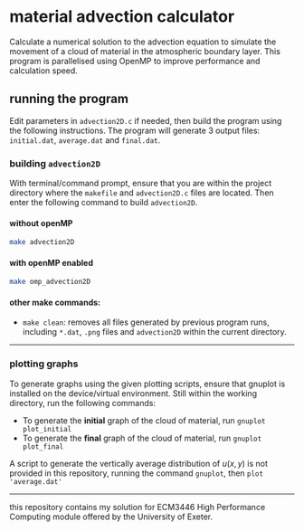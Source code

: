 # material advection calculator 
Calculate a numerical solution to the advection equation to simulate the movement of a cloud of material in the atmospheric boundary layer. This program is parallelised using OpenMP to improve performance and calculation speed.

## running the program
Edit parameters in `advection2D.c` if needed, then build the program using the following instructions. The program will generate 3 output files: `initial.dat`, `average.dat` and `final.dat`. 

### building `advection2D`
With terminal/command prompt, ensure that you are within the project directory where the `makefile` and `advection2D.c` files are located. Then enter the following command to build `advection2D`.

#### without openMP
```bash
make advection2D
```

#### with openMP enabled
```bash
make omp_advection2D
```

#### other make commands:
- `make clean`: removes all files generated by previous program runs, including `*.dat`, `.png` files and `advection2D` within the current directory.

---
### plotting graphs
To generate graphs using the given plotting scripts, ensure that gnuplot is installed on the device/virtual environment. Still within the working directory, run the following commands:

- To generate the **initial** graph of the cloud of material, run `gnuplot plot_initial`
- To generate the **final** graph of the cloud of material, run `gnuplot plot_final`

A script to generate the vertically average distribution of $u(x,y)$ is not provided in this repository, running the command `gnuplot`, then `plot 'average.dat'`

---
this repository contains my solution for ECM3446 High Performance Computing module offered by the University of Exeter. 
